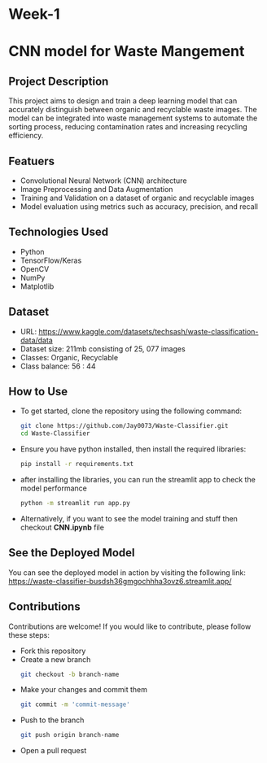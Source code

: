 # Week-1
# **CNN model for Waste Mangement**

## Project Description
This project aims to design and train a deep learning model that can accurately distinguish between organic and recyclable waste images. The model can be integrated into waste management systems to automate the sorting process, reducing contamination rates and increasing recycling efficiency.

## Featuers
 - Convolutional Neural Network (CNN) architecture
 - Image Preprocessing and Data Augmentation
 - Training and Validation on a dataset of organic and recyclable images
 - Model evaluation using metrics such as accuracy, precision, and recall

## Technologies Used
- Python
- TensorFlow/Keras
- OpenCV
- NumPy
- Matplotlib

## Dataset
- URL: https://www.kaggle.com/datasets/techsash/waste-classification-data/data
- Dataset size: 211mb consisting of 25, 077 images
- Classes: Organic, Recyclable
- Class balance: 56 : 44

## How to Use
 - To get started, clone the repository using the following command:
   ```bash
   git clone https://github.com/Jay0073/Waste-Classifier.git
   cd Waste-Classifier
 - Ensure you have python installed, then install the required libraries:
   ```bash
   pip install -r requirements.txt
 - after installing the libraries, you can run the streamlit app to check the model performance
   ```bash
   python -m streamlit run app.py
 - Alternatively, if you want to see the model training and stuff then checkout **CNN.ipynb** file
   
## See the Deployed Model
You can see the deployed model in action by visiting the following link: https://waste-classifier-busdsh36gmgochhha3ovz6.streamlit.app/

## Contributions
Contributions are welcome! If you would like to contribute, please follow these steps:
 - Fork this repository
 - Create a new branch
   ```bash
   git checkout -b branch-name
 - Make your changes and commit them
   ```bash
   git commit -m 'commit-message'
 - Push to the branch
   ```bash
   git push origin branch-name
 - Open a pull request
